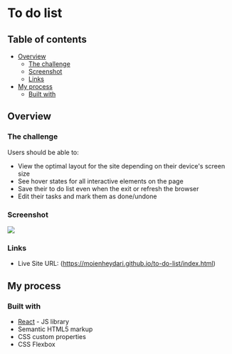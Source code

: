 # To do list

## Table of contents

- [Overview](#overview)
  - [The challenge](#the-challenge)
  - [Screenshot](#screenshot)
  - [Links](#links)
- [My process](#my-process)
  - [Built with](#built-with)

## Overview

### The challenge

Users should be able to:

- View the optimal layout for the site depending on their device's screen size
- See hover states for all interactive elements on the page
- Save their to do list even when the exit or refresh the browser
- Edit their tasks and mark them as done/undone

### Screenshot
![](./src/screenshot.png)

### Links

- Live Site URL: (https://moienheydari.github.io/to-do-list/index.html)

## My process

### Built with

- [React](https://reactjs.org/) - JS library
- Semantic HTML5 markup
- CSS custom properties
- CSS Flexbox
